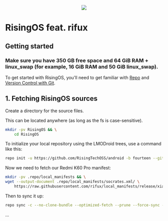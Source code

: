 <p align="center">
<img src="https://github.com/RisingTechOSS/android/blob/fourteen/risingOS_banner.png">
</p>

RisingOS feat. rifux
===========

Getting started
---------------

### Make sure you have 350 GB free space and 64 GiB RAM + linux_swap (for example, 16 GiB RAM and 50 GiB linux_swap).

To get started with RisingOS, you'll need to get
familiar with [Repo](https://source.android.com/source/using-repo.html) and [Version Control with Git](https://source.android.com/source/version-control.html).

## 1. Fetching RisingOS sources

Create a directory for the source files.

This can be located anywhere (as long as the fs is case-sensitive).

```bash
mkdir -pv RisingOS && \
    cd RisingOS
```

To initialize your local repository using the LMODroid trees, use a command like this:

```bash
repo init -u https://github.com/RisingTechOSS/android -b fourteen --git-lfs
```

Now we need to fetch our Redmi K60 Pro manifest:

```bash
mkdir -pv .repo/local_manifests && \
wget --output-document .repo/local_manifests/socrates.xml/ \
    https://raw.githubusercontent.com/rifux/local_manifests/release/xiaomi/socrates/rising/socrates.xml
```

Then to sync it up:

```bash
repo sync -c --no-clone-bundle --optimized-fetch --prune --force-sync -j$(nproc --all)
```

...